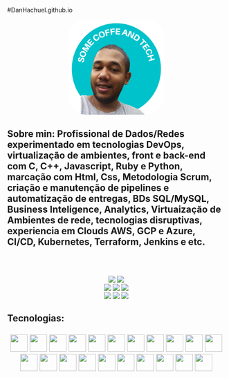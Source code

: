 #DanHachuel.github.io

<div align="center">
    <img src="Index.html/Foto_Github.png" alt="hello_world" width="220px"; height="220px"; style="border-radius: 40px";> 
</div> 
    
<h2><b>
   Sobre min:   Profissional de Dados/Redes experimentado em tecnologias DevOps, virtualização de ambientes, front e back-end com C, C++, Javascript, Ruby e   
   Python, marcação com Html, Css, Metodologia Scrum, criação e manutenção de pipelines e automatização de entregas, BDs SQL/MySQL, Business Inteligence, Analytics, 
   Virtuaização de Ambientes de rede, tecnologias disruptivas, experiencia em Clouds AWS, GCP e  Azure, CI/CD, Kubernetes, Terraform, Jenkins e etc. 
   </b> </h2>   
  <br></br>       
  
   <div align="center">
  
  <a href="https://www.linkedin.com/in/dan-hachuel/"><img src="https://img.shields.io/badge/-LinkedIn-blue?style=for-the-badge&logo=Linkedin&logoColor=white"/></a>
  <a href="https://www.instagram.com/danhachuel"><img src="https://img.shields.io/badge/Instagram-E4405F?style=for-the-badge&logo=instagram&logoColor=white"/></a>  
  <a href="https://www.facebook.com/DannVIP/"><img src="https://img.shields.io/badge/Facebook-informational?style=for-the-badge&logo=Facebook&logoColor=white"/></a>
  <a href="https://twitter.com/Dan_hachuel"><img src="https://img.shields.io/badge/Twitter-blue?style=for-the-badge&logo=twitter&logoColor=white"/></a>
  <a href="https://steamcommunity.com/id/danhachuel"><img src="https://img.shields.io/badge/Steam-172B4D?style=for-the-badge&logo=Steam&logoColor=white"/></a>  
  <a href="https://discord.com/users/Danhachuel#0440"><img src="https://img.shields.io/badge/Discord-5865F2?style=for-the-badge&logo=Discord&logoColor=white"/></a>
  <a href="https://t.me/DanHachuel"><img src="https://img.shields.io/badge/Telegram-26A5E4?style=for-the-badge&logo=Telegram&logoColor=white" /></a> 
  <a href="mailto: dan.hachuel@gmail.com"> <img src="https://img.shields.io/badge/Gmail-D14836?style=for-the-badge&logo=Gmail&logoColor=white"/></a>    
</div>

<h2 align="left"> Tecnologias: <br/><br/>

<div align="center">        
    <img src="https://cdn.jsdelivr.net/gh/devicons/devicon/icons/linux/linux-original.svg" width="40" height="40"/>
    <img src="https://cdn.jsdelivr.net/gh/devicons/devicon/icons/vscode/vscode-original.svg"  width="40" height="40"/>
    <img src="https://cdn.jsdelivr.net/gh/devicons/devicon/icons/c/c-original.svg" width="40" height="40"/>
    <img src="https://cdn.jsdelivr.net/gh/devicons/devicon/icons/cplusplus/cplusplus-original.svg" width="40" height="40"/>    
    <img src="https://cdn.jsdelivr.net/gh/devicons/devicon/icons/python/python-original-wordmark.svg" width="40" height="40"/>           
    <img src="https://cdn.jsdelivr.net/gh/devicons/devicon/icons/ruby/ruby-original-wordmark.svg" width="40" height="40" /> 
    <img src="https://cdn.jsdelivr.net/gh/devicons/devicon/icons/mysql/mysql-original-wordmark.svg" width="40" height="40"/>          
    <img src="https://cdn.jsdelivr.net/gh/devicons/devicon/icons/googlecloud/googlecloud-original.svg"  width="40" height="40"/>    
    <img src="https://cdn.jsdelivr.net/gh/devicons/devicon/icons/amazonwebservices/amazonwebservices-original-wordmark.svg" width="40" height="40"/>          
    <img src="https://cdn.jsdelivr.net/gh/devicons/devicon/icons/azure/azure-original.svg" width="40" height="40"/>
    <img src="https://cdn.jsdelivr.net/gh/devicons/devicon/icons/kubernetes/kubernetes-plain-wordmark.svg" width="40" height="40"/>
    <img src="https://cdn.jsdelivr.net/gh/devicons/devicon/icons/terraform/terraform-original-wordmark.svg" width="40" height="40"/>
    <img src="https://cdn.jsdelivr.net/gh/devicons/devicon/icons/jenkins/jenkins-original.svg" width="40" height="40"/>          
    <img src="https://cdn.jsdelivr.net/gh/devicons/devicon/icons/ansible/ansible-original-wordmark.svg" width="40" height="40"/>
    <img src="https://cdn.jsdelivr.net/gh/devicons/devicon/icons/selenium/selenium-original.svg" width="40" height="40"/>          
    <img src="https://cdn.jsdelivr.net/gh/devicons/devicon/icons/html5/html5-plain-wordmark.svg"  width="40" height="40" />
    <img src="https://cdn.jsdelivr.net/gh/devicons/devicon/icons/css3/css3-plain-wordmark.svg"  width="40" height="40" /> 
    <img src="https://cdn.jsdelivr.net/gh/devicons/devicon/icons/javascript/javascript-plain.svg" width="40" height="40" />     
    <img src="https://cdn.jsdelivr.net/gh/devicons/devicon/icons/angularjs/angularjs-plain.svg" width="40" height="40"/>           
    <img src="https://cdn.jsdelivr.net/gh/devicons/devicon/icons/canva/canva-original.svg" width="40" height="40"/>
    <img src="https://cdn.jsdelivr.net/gh/devicons/devicon/icons/figma/figma-original.svg"  width="40" height="40"/>          
    
   
